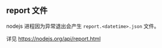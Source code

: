 ## report 文件

nodejs 进程因为异常退出会产生 `report.<datetime>.json` 文件。

详见 https://nodejs.org/api/report.html

